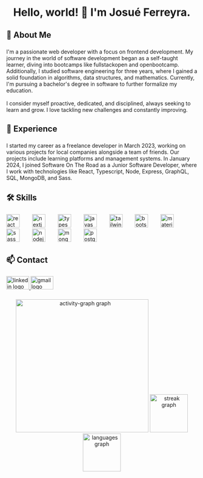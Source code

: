 <h1 align="center">Hello, world! 👋 I'm Josué Ferreyra.</h1>

###

<h2 align="left">🚀 About Me</h2>

###

<p align="left">I'm a passionate web developer with a focus on frontend development. My journey in the world of software development began as a self-taught learner, diving into bootcamps like fullstackopen and openbootcamp. Additionally, I studied software engineering for three years, where I gained a solid foundation in algorithms, data structures, and mathematics. Currently, I'm pursuing a bachelor's degree in software to further formalize my education.<br><br>I consider myself proactive, dedicated, and disciplined, always seeking to learn and grow. I love tackling new challenges and constantly improving.</p>

###

<h2 align="left">💼 Experience</h2>

###

<p align="left">I started my career as a freelance developer in March 2023, working on various projects for local companies alongside a team of friends. Our projects include learning platforms and management systems. In January 2024, I joined Software On The Road as a Junior Software Developer, where I work with technologies like React, Typescript, Node, Express, GraphQL, SQL, MongoDB, and Sass.</p>

###

<h2 align="left">🛠️ Skills</h2>

###

<div align="left">
  <img src="https://skillicons.dev/icons?i=react" height="35" alt="react logo"  />
  <img width="25" />
  <img src="https://skillicons.dev/icons?i=nextjs" height="35" alt="nextjs logo"  />
  <img width="25" />
  <img src="https://skillicons.dev/icons?i=ts" height="35" alt="typescript logo"  />
  <img width="25" />
  <img src="https://skillicons.dev/icons?i=js" height="35" alt="javascript logo"  />
  <img width="25" />
  <img src="https://skillicons.dev/icons?i=tailwind" height="35" alt="tailwindcss logo"  />
  <img width="25" />
  <img src="https://skillicons.dev/icons?i=bootstrap" height="35" alt="bootstrap logo"  />
  <img width="25" />
  <img src="https://skillicons.dev/icons?i=materialui" height="35" alt="materialui logo"  />
  <img width="25" />
  <img src="https://skillicons.dev/icons?i=sass" height="35" alt="sass logo"  />
  <img width="25" />
  <img src="https://skillicons.dev/icons?i=nodejs" height="35" alt="nodejs logo"  />
  <img width="25" />
  <img src="https://skillicons.dev/icons?i=mongodb" height="35" alt="mongodb logo"  />
  <img width="25" />
  <img src="https://skillicons.dev/icons?i=postgres" height="35" alt="postgresql logo"  />
</div>

###

<h2 align="left">📫 Contact</h2>

###

<div align="left">
  <a href="https://www.linkedin.com/in/josue-ferreyra/" target="_blank">
    <img src="https://raw.githubusercontent.com/maurodesouza/profile-readme-generator/master/src/assets/icons/social/linkedin/default.svg" width="60" height="35" alt="linkedin logo"  />
  </a>
  <a href="mailto:josueferreyra8824@gmail.com" target="_blank">
    <img src="https://raw.githubusercontent.com/maurodesouza/profile-readme-generator/master/src/assets/icons/social/gmail/default.svg" width="60" height="35" alt="gmail logo"  />
  </a>
</div>

###

<div align="center">
  <img src="https://github-readme-activity-graph.vercel.app/graph?username=josu-ferreyra&radius=16&theme=github-dark&area=true&order=5&hide_border=true&hide_title=false&custom_title=Contribution%20Graph" height="350" alt="activity-graph graph"  />
  <img src="https://streak-stats.demolab.com?user=josu-ferreyra&locale=en&mode=weekly&theme=github_dark&hide_border=true&border_radius=5&order=3" height="100" alt="streak graph"  />
  <img src="https://github-readme-stats.vercel.app/api/top-langs?username=josu-ferreyra&locale=en&hide_title=true&layout=compact&card_width=320&theme=github_dark&hide_border=true&order=2" height="100" alt="languages graph"  />
</div>

###
